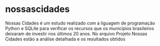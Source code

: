 # nossascidades
Nossas Cidades é um estudo realizado com a liguagem de programação Python e SQLite para verificar os recursos que os municípios brasileiros deixaram de investir nos últimos 20 anos. No arquivo Projeto Nossas Cidades estão a análise detalhada e os resultados obtidos 
